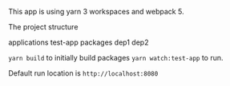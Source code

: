 This app is using yarn 3 workspaces and webpack 5.  

The project structure

applications
  test-app
packages
  dep1
  dep2


`yarn build` to initially build packages
`yarn watch:test-app` to run.  

Default run location is `http://localhost:8080`
